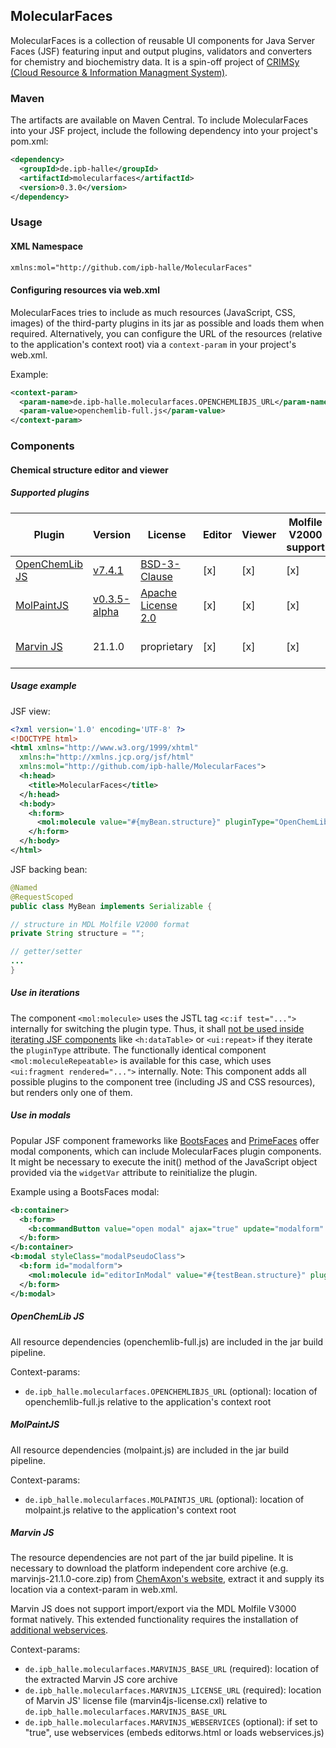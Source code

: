 ## MolecularFaces

MolecularFaces is a collection of reusable UI components for Java Server Faces (JSF) featuring input and output plugins, validators and converters for chemistry and biochemistry data. It is a spin-off project of [CRIMSy (Cloud Resource & Information Managment System)](https://github.com/ipb-halle/CRIMSy).

### Maven

The artifacts are available on Maven Central. To include MolecularFaces into your JSF project, include the following dependency into your project's pom.xml:

```xml
<dependency>
  <groupId>de.ipb-halle</groupId>
  <artifactId>molecularfaces</artifactId>
  <version>0.3.0</version>
</dependency>
```
 
### Usage

#### XML Namespace

```xml
xmlns:mol="http://github.com/ipb-halle/MolecularFaces"
```

#### Configuring resources via web.xml

MolecularFaces tries to include as much resources (JavaScript, CSS, images) of the third-party plugins in its jar as possible and loads them when required. Alternatively, you can configure the URL of the resources (relative to the application's context root) via a `context-param` in your project's web.xml.

Example:

```xml
<context-param>
  <param-name>de.ipb-halle.molecularfaces.OPENCHEMLIBJS_URL</param-name>
  <param-value>openchemlib-full.js</param-value>
</context-param>
```

### Components

#### Chemical structure editor and viewer

##### Supported plugins

Plugin | Version | License | Editor | Viewer | Molfile V2000 support | Molfile V3000 support
------ | ------- | ------- | ------ | ------ | --------------------- | ---------------------
[OpenChemLib JS](https://github.com/cheminfo/openchemlib-js) | [v7.4.1](https://github.com/cheminfo/openchemlib-js/releases/tag/v7.4.1) | [BSD-3-Clause](https://github.com/cheminfo/openchemlib-js/blob/master/LICENSE) | [x] | [x] | [x] | [x]
[MolPaintJS](https://github.com/ipb-halle/MolPaintJS) | [v0.3.5-alpha](https://github.com/ipb-halle/MolPaintJS/releases/tag/v0.3.5-alpha) | [Apache License 2.0](https://github.com/ipb-halle/MolPaintJS/blob/master/LICENSE) | [x] | [x] | [x] | [x]
[Marvin JS](https://chemaxon.com/products/marvin-js) | 21.1.0 | proprietary | [x] | [x] | [x] | requires web services

##### Usage example

JSF view:

```xml
<?xml version='1.0' encoding='UTF-8' ?>
<!DOCTYPE html>
<html xmlns="http://www.w3.org/1999/xhtml"
  xmlns:h="http://xmlns.jcp.org/jsf/html"
  xmlns:mol="http://github.com/ipb-halle/MolecularFaces">
  <h:head>
    <title>MolecularFaces</title>
  </h:head>
  <h:body>
    <h:form>
      <mol:molecule value="#{myBean.structure}" pluginType="OpenChemLibJS" />
    </h:form>
  </h:body>
</html>
```

JSF backing bean:

```Java
@Named
@RequestScoped
public class MyBean implements Serializable {

// structure in MDL Molfile V2000 format
private String structure = "";

// getter/setter
...
}
```

##### Use in iterations

The component `<mol:molecule>` uses the JSTL tag `<c:if test="...">` internally for switching the plugin type. Thus, it shall [not be used inside iterating JSF components](https://stackoverflow.com/a/3343681) like `<h:dataTable>` or `<ui:repeat>` if they iterate the `pluginType` attribute. The functionally identical component `<mol:moleculeRepeatable>` is available for this case, which uses `<ui:fragment rendered="...">` internally. Note: This component adds all possible plugins to the component tree (including JS and CSS resources), but renders only one of them.

##### Use in modals

Popular JSF component frameworks like [BootsFaces](https://github.com/TheCoder4eu/BootsFaces-OSP) and [PrimeFaces](https://github.com/primefaces/primefaces) offer modal components, which can include MolecularFaces plugin components. It might be necessary to execute the init() method of the JavaScript object provided via the `widgetVar` attribute to reinitialize the plugin.

Example using a BootsFaces modal:

```xml
<b:container>
  <b:form>
    <b:commandButton value="open modal" ajax="true" update="modalform" oncomplete="$('.modalPseudoClass').modal('show');editorInModal.then(e => e.init());" />
  </b:form>
</b:container>
<b:modal styleClass="modalPseudoClass">
  <b:form id="modalform">
    <mol:molecule id="editorInModal" value="#{testBean.structure}" pluginType="OpenChemLibJS" widgetVar="editorInModal" />
  </b:form>
</b:modal>
```

##### OpenChemLib JS

All resource dependencies (openchemlib-full.js) are included in the jar build pipeline.

Context-params:
* `de.ipb_halle.molecularfaces.OPENCHEMLIBJS_URL` (optional): location of openchemlib-full.js relative to the application's context root

##### MolPaintJS

All resource dependencies (molpaint.js) are included in the jar build pipeline.

Context-params:
* `de.ipb_halle.molecularfaces.MOLPAINTJS_URL` (optional): location of molpaint.js relative to the application's context root

##### Marvin JS

The resource dependencies are not part of the jar build pipeline. It is necessary to download the platform independent core archive (e.g. marvinjs-21.1.0-core.zip) from [ChemAxon's website](https://chemaxon.com/products/marvin-js/download), extract it and supply its location via a context-param in web.xml.

Marvin JS does not support import/export via the MDL Molfile V3000 format natively. This extended functionality requires the installation of [additional webservices](https://marvinjs-demo.chemaxon.com/latest/docs/dev/webservices.html).

Context-params:
* `de.ipb_halle.molecularfaces.MARVINJS_BASE_URL` (required): location of the extracted Marvin JS core archive
* `de.ipb_halle.molecularfaces.MARVINJS_LICENSE_URL` (required): location of Marvin JS' license file (marvin4js-license.cxl) relative to `de.ipb_halle.molecularfaces.MARVINJS_BASE_URL`
* `de.ipb_halle.molecularfaces.MARVINJS_WEBSERVICES` (optional): if set to "true", use webservices (embeds editorws.html or loads webservices.js)
